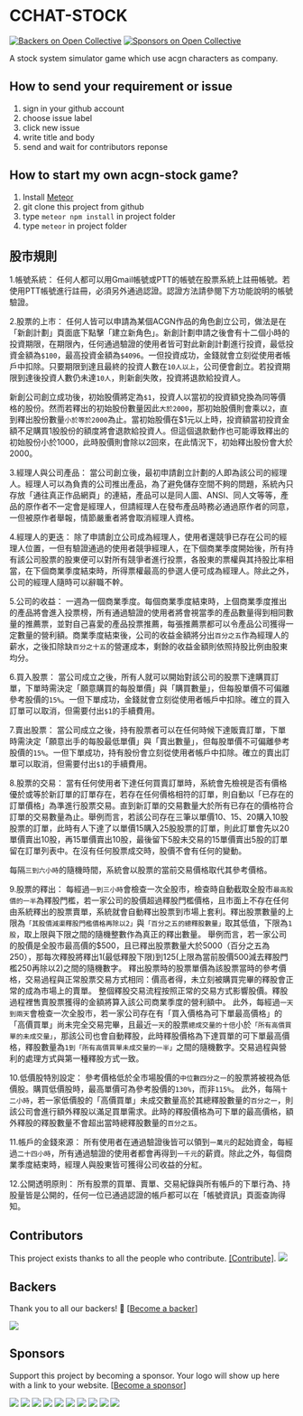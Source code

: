 # CCHAT-STOCK

[![Backers on Open Collective](https://opencollective.com/acgn-stock/backers/badge.svg)](#backers)
[![Sponsors on Open Collective](https://opencollective.com/acgn-stock/sponsors/badge.svg)](#sponsors)


A stock system simulator game which use acgn characters as company.

## How to send your requirement or issue

1. sign in your github account
2. choose issue label
3. click new issue 
4. write title and body
5. send and wait for contributors reponse

## How to start my own acgn-stock game?

1. Install [Meteor](https://www.meteor.com/install)
2. git clone this project from github
3. type `meteor npm install` in project folder
4. type `meteor` in project folder

## 股市規則

1.帳號系統：
任何人都可以用Gmail帳號或PTT的帳號在股票系統上註冊帳號。若使用PTT帳號進行註冊，必須另外通過認證。認證方法請參閱下方功能說明的帳號驗證。

2.股票的上市：
任何人皆可以申請為某個ACGN作品的角色創立公司，做法是在「新創計劃」頁面底下點擊「建立新角色」。新創計劃申請之後會有十二個小時的投資期限，在期限內，任何通過驗證的使用者皆可對此新創計劃進行投資，最低投資金額為```$100```，最高投資金額為```$4096```。一但投資成功，金錢就會立刻從使用者帳戶中扣除。只要期限到達且最終的投資人數在```10人以上```，公司便會創立。若投資期限到達後投資人數仍未達```10人```，則新創失敗，投資將退款給投資人。

新創公司創立成功後，初始股價將定為```$1```，投資人以當初的投資額兌換為同等價格的股份。然而若釋出的初始股份數量因此```大於2000```，那初始股價則會乘以```2```，直到釋出股份數量```小於等於2000```為止。當初始股價在$1元以上時，投資額當初投資金額不足購買1股股份的額度將會退款給投資人。但這個退款動作也可能導致釋出的初始股份小於1000，此時股價則會除以2回來，在此情況下，初始釋出股份會大於2000。

3.經理人與公司產品：
當公司創立後，最初申請創立計劃的人即為該公司的經理人。經理人可以為負責的公司推出產品，為了避免儲存空間不夠的問題，系統內只存放「通往真正作品網頁」的連結，產品可以是同人圖、ANSI、同人文等等，產品的原作者不一定會是經理人，但請經理人在發布產品時務必通過原作者的同意，一但被原作者舉報，情節嚴重者將會取消經理人資格。

4.經理人的更迭：
除了申請創立公司成為經理人，使用者還競爭已存在公司的經理人位置，一但有驗證通過的使用者競爭經理人，在下個商業季度開始後，所有持有該公司股票的股東便可以對所有競爭者進行投票，各股東的票權與其持股比率相當，在下個商業季度結束時，所得票權最高的參選人便可成為經理人。除此之外，公司的經理人隨時可以辭職不幹。

5.公司的收益：
一週為一個商業季度。每個商業季度結束時，上個商業季度推出的產品將會進入投票榜，所有通過驗證的使用者將會視當季的產品數量得到相同數量的推薦票，並對自己喜愛的產品投票推薦，每張推薦票都可以令產品公司獲得一定數量的營利額。商業季度結束後，公司的收益金額將分出```百分之五```作為經理人的薪水，之後扣除缺```百分之十五```的營運成本，剩餘的收益金額則依照持股比例由股東均分。

6.買入股票：
當公司成立之後，所有人就可以開始對該公司的股票下達購買訂單，下單時需決定「願意購買的每股單價」與「購買數量」，但每股單價不可偏離參考股價的```15%```。一但下單成功，金錢就會立刻從使用者帳戶中扣除。確立的買入訂單可以取消，但需要付出```$1```的手續費用。

7.賣出股票：
當公司成立之後，持有股票者可以在任何時候下達販賣訂單，下單時需決定「願意出手的每股最低單價」與「賣出數量」，但每股單價不可偏離參考股價的```15%```。一但下單成功，持有股份會立刻從使用者帳戶中扣除。確立的賣出訂單可以取消，但需要付出```$1```的手續費用。

8.股票的交易：
當有任何使用者下達任何買賣訂單時，系統會先檢視是否有價格優於或等於新訂單的訂單存在，若存在任何價格相符的訂單，則自動以「已存在的訂單價格」為準進行股票交易。直到新訂單的交易數量大於所有已存在的價格符合訂單的交易數量為止。舉例而言，若該公司存在三筆以單價10、15、20購入10股股票的訂單，此時有人下達了以單價15購入25股股票的訂單，則此訂單會先以20單價賣出10股，再15單價賣出10股，最後留下5股未交易的15單價賣出5股的訂單留在訂單列表中。在沒有任何股票成交時，股價不會有任何的變動。

每隔```三到六小時```的隨機時間，系統會以股票的當前交易價格取代其參考價格。

9.股票的釋出：
每經過```一到三小時```會檢查一次全股市，檢查時自動截取全股市```最高股價的一半```為釋股門檻，若一家公司的股價超過釋股門檻價格，且市面上不存在任何由系統釋出的股票賣單，系統就會自動釋出股票到市場上套利。釋出股票數量的上限為```「其股價減渠釋股門檻價格再除以2」```與```「百分之五的總釋股數量」```取其低值，下限為```1股```，取上限與下限之間的隨機整數作為真正的釋出數量。
舉例而言，若一家公司的股價是全股市最高價的$500，且已釋出股票數量大於5000（百分之五為250），那每次釋股將釋出1(最低釋股下限)到125(上限為當前股價500減去釋股門檻250再除以2)之間的隨機數字。
釋出股票時的股票單價為該股票當時的參考價格，交易過程與正常股票交易方式相同：價高者得，未立刻被購買完畢的釋股會正常的成為市場上的賣單。
整個釋股交易流程按照正常的交易方式影響股價。釋股過程裡售賣股票獲得的金額將算入該公司商業季度的營利額中。
此外，每經過```一天到兩天```會檢查一次全股市，若一家公司存在有「買入價格為可下單最高價格」的「高價買單」尚未完全交易完畢，且最近```一天```的股票```總成交量的十倍```小於```「所有高價買單的未成交量」```，那該公司也會自動釋股，此時釋股價格為下達買單的可下單最高價格，釋股數量為```1到「所有高價買單未成交量的一半」```之間的隨機數字。交易過程與營利的處理方式與第一種釋股方式一致。

10.低價股特別設定：
參考價格低於全市場股價的```中位數四分之一```的股票將被視為低價股。購買低價股時，最高單價可為參考股價的```130%```，而非```115%```。
此外，每隔```十二小時```，若一家低價股的「高價買單」未成交數量高於其總釋股數量的```百分之一```，則該公司會進行額外釋股以滿足買單需求。此時的釋股價格為可下單的最高價格，額外釋股的釋股數量不會超出當時總釋股數量的```百分之五```。

11.帳戶的金錢來源：
所有使用者在通過驗證後皆可以領到```一萬元```的起始資金，每經過```二十四小時```，所有通過驗證的使用者都會再得到```一千元```的薪資。除此之外，每個商業季度結束時，經理人與股東皆可獲得公司收益的分紅。

12.公開透明原則：
所有股票的買單、賣單、交易紀錄與所有帳戶的下單行為、持股量皆是公開的，任何一位已通過認證的帳戶都可以在「帳號資訊」頁面查詢得知。

## Contributors

This project exists thanks to all the people who contribute. [[Contribute]](CONTRIBUTING.md).
<a href="graphs/contributors"><img src="https://opencollective.com/acgn-stock/contributors.svg?width=890" /></a>


## Backers

Thank you to all our backers! 🙏 [[Become a backer](https://opencollective.com/acgn-stock#backer)]

<a href="https://opencollective.com/acgn-stock#backers" target="_blank"><img src="https://opencollective.com/acgn-stock/backers.svg?width=890"></a>


## Sponsors

Support this project by becoming a sponsor. Your logo will show up here with a link to your website. [[Become a sponsor](https://opencollective.com/acgn-stock#sponsor)]

<a href="https://opencollective.com/acgn-stock/sponsor/0/website" target="_blank"><img src="https://opencollective.com/acgn-stock/sponsor/0/avatar.svg"></a>
<a href="https://opencollective.com/acgn-stock/sponsor/1/website" target="_blank"><img src="https://opencollective.com/acgn-stock/sponsor/1/avatar.svg"></a>
<a href="https://opencollective.com/acgn-stock/sponsor/2/website" target="_blank"><img src="https://opencollective.com/acgn-stock/sponsor/2/avatar.svg"></a>
<a href="https://opencollective.com/acgn-stock/sponsor/3/website" target="_blank"><img src="https://opencollective.com/acgn-stock/sponsor/3/avatar.svg"></a>
<a href="https://opencollective.com/acgn-stock/sponsor/4/website" target="_blank"><img src="https://opencollective.com/acgn-stock/sponsor/4/avatar.svg"></a>
<a href="https://opencollective.com/acgn-stock/sponsor/5/website" target="_blank"><img src="https://opencollective.com/acgn-stock/sponsor/5/avatar.svg"></a>
<a href="https://opencollective.com/acgn-stock/sponsor/6/website" target="_blank"><img src="https://opencollective.com/acgn-stock/sponsor/6/avatar.svg"></a>
<a href="https://opencollective.com/acgn-stock/sponsor/7/website" target="_blank"><img src="https://opencollective.com/acgn-stock/sponsor/7/avatar.svg"></a>
<a href="https://opencollective.com/acgn-stock/sponsor/8/website" target="_blank"><img src="https://opencollective.com/acgn-stock/sponsor/8/avatar.svg"></a>
<a href="https://opencollective.com/acgn-stock/sponsor/9/website" target="_blank"><img src="https://opencollective.com/acgn-stock/sponsor/9/avatar.svg"></a>


